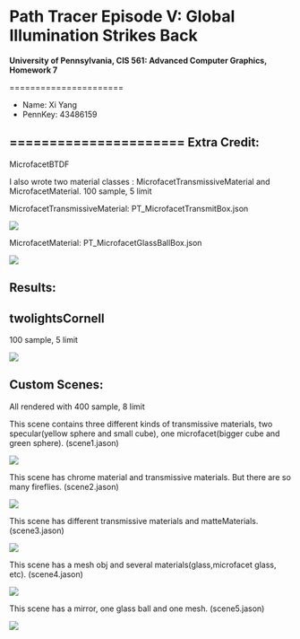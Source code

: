Path Tracer Episode V: Global Illumination Strikes Back
======================

**University of Pennsylvania, CIS 561: Advanced Computer Graphics, Homework 7**

======================

* Name: Xi Yang
* PennKey: 43486159

======================
Extra Credit:
------------
MicrofacetBTDF

I also wrote two material classes : MicrofacetTransmissiveMaterial and MicrofacetMaterial.
100 sample, 5 limit

MicrofacetTransmissiveMaterial: PT_MicrofacetTransmitBox.json

![](./02.png)

MicrofacetMaterial: PT_MicrofacetGlassBallBox.json

![](./03.png)


Results:
------------

twolightsCornell
------------
100 sample, 5 limit

![](./01.png)

Custom Scenes:
------------
All rendered with 400 sample, 8 limit

This scene contains three different kinds of transmissive materials, two specular(yellow sphere and small cube), one microfacet(bigger cube and green sphere).
(scene1.jason)

![](./glass400.png)

This scene has chrome material and transmissive materials. But there are so many fireflies.
(scene2.jason)

![](./uniform400.png)

This scene has different transmissive materials and matteMaterials.
(scene3.jason)

![](./scene3.png)

This scene has a mesh obj and several materials(glass,microfacet glass, etc).
(scene4.jason)

![](./AAscene.png)

This scene has a mirror, one glass ball and one mesh.
(scene5.jason)

![](./ball900-8.png)
